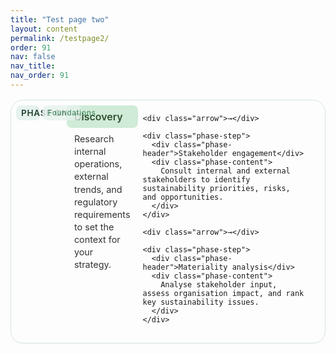 ```yaml
---
title: "Test page two"
layout: content
permalink: /testpage2/
order: 91
nav: false
nav_title: 
nav_order: 91
---
```


<div class="phase-diagram-wrapper">
  <aside class="phase-sidebar">
    <div class="rotated-label">PHASE ONE</div>
    <div class="rotated-label small">Foundations</div>
  </aside>

  <div class="phase-flow">
    <div class="phase-step">
      <div class="phase-header">Discovery</div>
      <div class="phase-content">
        Research internal operations, external trends, and regulatory requirements to set the context for your strategy.
      </div>
    </div>

    <div class="arrow">→</div>

    <div class="phase-step">
      <div class="phase-header">Stakeholder engagement</div>
      <div class="phase-content">
        Consult internal and external stakeholders to identify sustainability priorities, risks, and opportunities.
      </div>
    </div>

    <div class="arrow">→</div>

    <div class="phase-step">
      <div class="phase-header">Materiality analysis</div>
      <div class="phase-content">
        Analyse stakeholder input, assess organisation impact, and rank key sustainability issues.
      </div>
    </div>
  </div>
</div>

<style>
/* 1) wrapper */
.phase-diagram-wrapper {
  display: flex;
  align-items: flex-start;
  gap: 0.5rem;
  border: 1px solid #d4e3dc;
  border-radius: 20px;
  padding: 0.5rem;
  margin: 1rem 0;
}

/* 2) sidebar */
.phase-sidebar {
  flex: 0 0 15%;
  display: flex;
  flex-direction: row;
  gap: 0.25rem;
  min-width: 3rem;
}

/* 3) pills no longer flex:1, fixed slim width */
.rotated-label {
  writing-mode: sideways-lr;
  text-orientation: upright;
  background: #e6f2ed;
  padding: 0.25rem 0.5rem;
  border-radius: 8px;
  font-weight: 600;
  font-size: 0.85rem;
  letter-spacing: 0.05em;
  color: #1f3f2e;
  white-space: nowrap;
  text-align: end;
  width: 2.5ch;            /* slim equal width */
}

/* smaller Foundations, same width */
.rotated-label.small {
  font-size: 0.75rem;
  font-weight: 500;
  color: #2f7c4c;
  opacity: 0.8;
  width: 6ch;            /* match the other pill */
}

/* 4) main flow grid */
.phase-flow {
  flex: 1;
  display: grid;
  grid-template-columns: 1fr auto 1fr auto 1fr;
  grid-template-rows: auto 1fr;
  column-gap: 0.5rem;
  row-gap: 0.5rem;
}

.phase-step {
  grid-row: 1 / 3;
  display: flex;
  flex-direction: column;
}

.phase-header {
  grid-row: 1;
  background: #d0ebd8;
  padding: 0.5rem 0.75rem;
  border-radius: 8px;
  font-weight: 600;
  font-size: 1rem;
  color: #2f4f2f;
}

.phase-content {
  grid-row: 2;
  padding: 0.5rem 0.75rem;
  font-size: 0.9rem;
  line-height: 1.4;
  color: #333;
}

.arrow {
  grid-row: 1 / 3;
  justify-self: center;
  align-self: center;
  font-size: 1.25rem;
  color: #66a189;
  font-weight: bold;
}

/* 5) mobile: pills horizontal, width auto, sidebar above */
@media (max-width: 768px) {
  .phase-diagram-wrapper {
    flex-direction: column;
  }

  .phase-sidebar {
    flex-direction: row;
    margin-bottom: 0.5rem;
    justify-content: flex-start;
  }

  .rotated-label {
    writing-mode: horizontal-tb;
    text-orientation: sideways; /* normal horizontal */
    transform: none;
    width: auto;               /* size to content */
  }

  .phase-flow {
    display: flex;
    flex-direction: column;
    gap: 0.5rem;
  }

  .arrow {
    transform: rotate(90deg);
  }
}
</style>
